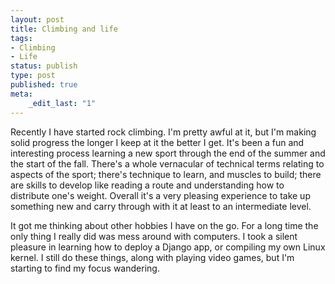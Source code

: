 ```yaml
---
layout: post
title: Climbing and life
tags:
- Climbing
- Life
status: publish
type: post
published: true
meta:
    _edit_last: "1"
---
```

Recently I have started rock climbing. I'm pretty awful at it, but I'm making
solid progress the longer I keep at it the better I get. It's been a fun and
interesting process learning a new sport through the end of the summer and the
start of the fall. There's a whole vernacular of technical terms relating to
aspects of the sport; there's technique to learn, and muscles to build; there
are skills to develop like reading a route and understanding how to distribute
one's weight. Overall it's a very pleasing experience to take up something new
and carry through with it at least to an intermediate level.

It got me thinking about other hobbies I have on the go. For a long time the
only thing I really did was mess around with computers. I took a silent
pleasure in learning how to deploy a Django app, or compiling my own Linux
kernel. I still do these things, along with playing video games, but I'm
starting to find my focus wandering.
